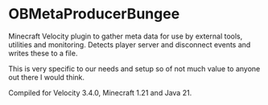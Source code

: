 # OBMetaProducerBungee

Minecraft Velocity plugin to gather meta data for use by external tools, utilities and monitoring.
Detects player server and disconnect events and writes these to a file.

This is very specific to our needs and setup so of not much value to anyone out there I would think.

Compiled for Velocity 3.4.0, Minecraft 1.21 and Java 21.
